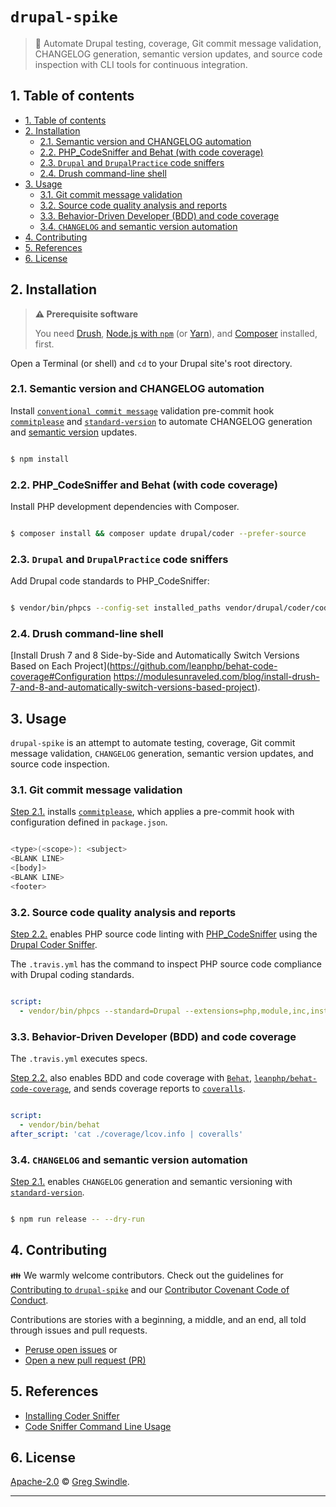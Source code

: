 # `drupal-spike`
> :microscope: Automate Drupal testing, coverage, Git commit message validation, CHANGELOG generation, semantic version updates, and source code inspection with CLI tools for continuous integration.

## 1. Table of contents
<!-- TOC depthFrom:2 depthTo:6 withLinks:1 updateOnSave:1 orderedList:0 -->

- [1. Table of contents](#1-table-of-contents)
- [2. Installation](#2-installation)
	- [2.1. Semantic version and CHANGELOG automation](#21-semantic-version-and-changelog-automation)
	- [2.2. PHP_CodeSniffer and Behat (with code coverage)](#22-phpcodesniffer-and-behat-with-code-coverage)
	- [2.3. `Drupal` and `DrupalPractice` code sniffers](#23-drupal-and-drupalpractice-code-sniffers)
	- [2.4. Drush command-line shell](#24-drush-command-line-shell)
- [3. Usage](#3-usage)
	- [3.1. Git commit message validation](#31-git-commit-message-validation)
	- [3.2. Source code quality analysis and reports](#32-source-code-quality-analysis-and-reports)
	- [3.3. Behavior-Driven Developer (BDD) and code coverage](#33-behavior-driven-developer-bdd-and-code-coverage)
	- [3.4. `CHANGELOG` and semantic version automation](#34-changelog-and-semantic-version-automation)
- [4. Contributing](#4-contributing)
- [5. References](#5-references)
- [6. License](#6-license)

<!-- /TOC -->

## 2. Installation
> **:warning: Prerequisite software**
>
> You need [Drush][drush-url], [Node.js with `npm`][nodejs-url] (or [Yarn][yarnpkg-url]), and [Composer][composer-url] installed, first.

Open a Terminal (or shell) and `cd` to your Drupal site's root directory.

### 2.1. Semantic version and CHANGELOG automation

Install [`conventional commit message`][conventional-commit-url] validation pre-commit hook [`commitplease`][commitplease-url] and [`standard-version`][standard-version-url] to automate CHANGELOG generation and [semantic version][semver-url] updates.

```sh

$ npm install

```
### 2.2. PHP_CodeSniffer and Behat (with code coverage)

Install PHP development dependencies with Composer.

```sh

$ composer install && composer update drupal/coder --prefer-source

```

### 2.3. `Drupal` and `DrupalPractice` code sniffers

Add Drupal code standards to PHP_CodeSniffer:

```sh

$ vendor/bin/phpcs --config-set installed_paths vendor/drupal/coder/coder_sniffer

```

### 2.4. Drush command-line shell

[Install Drush 7 and 8 Side-by-Side and Automatically Switch Versions Based on Each Project](https://github.com/leanphp/behat-code-coverage#Configuration https://modulesunraveled.com/blog/install-drush-7-and-8-and-automatically-switch-versions-based-project).

## 3. Usage

`drupal-spike` is an attempt to automate testing, coverage, Git commit message validation, `CHANGELOG` generation, semantic version updates, and source code inspection.

### 3.1. Git commit message validation

[Step 2.1.](#21-semantic-version-and-changelog-automation) installs [`commitplease`][commitplease-url], which applies a pre-commit hook with configuration defined in `package.json`.

```sh

<type>(<scope>): <subject>
<BLANK LINE>
<[body]>
<BLANK LINE>
<footer>

```

### 3.2. Source code quality analysis and reports

[Step 2.2.](#22-phpcodesniffer-and-behat-with-code-coverage) enables PHP source code linting with [PHP_CodeSniffer][php-codesniffer-url] using the [Drupal Coder Sniffer](https://www.drupal.org/node/1419988).

The `.travis.yml` has the command to inspect PHP source code compliance with Drupal coding standards.

```yaml

script:
  - vendor/bin/phpcs --standard=Drupal --extensions=php,module,inc,install,test,profile,theme,css,info,txt,md /file/to/drupal/example_module

```

### 3.3. Behavior-Driven Developer (BDD) and code coverage

The `.travis.yml` executes specs.

[Step 2.2.](#22-phpcodesniffer-and-behat-with-code-coverage) also enables BDD and code coverage with [`Behat`][behat-url],  [`leanphp/behat-code-coverage`][behat-code-coverage-url], and sends coverage reports to [`coveralls`][coveralls-url].

```yaml

script:
  - vendor/bin/behat
after_script: 'cat ./coverage/lcov.info | coveralls'

```

### 3.4. `CHANGELOG` and semantic version automation

[Step 2.1.](#21-semantic-version-and-changelog-automation) enables `CHANGELOG` generation and semantic versioning with [`standard-version`][standard-version-url].

```sh

$ npm run release -- --dry-run

```


## 4. Contributing
:family: We warmly welcome contributors. Check out the guidelines for [Contributing to `drupal-spike`][contributing-url] and our [Contributor Covenant Code of Conduct][code-of-conduct-url].

Contributions are stories with a beginning, a middle, and an end, all told through issues and pull requests.
 * [Peruse open issues][issues-url] or
 * [Open a new pull request (PR)][pr-url]

## 5. References

 * [Installing Coder Sniffer](https://www.drupal.org/node/1419988)
 * [Code Sniffer Command Line Usage](https://www.drupal.org/node/1587138)

## 6. License

[Apache-2.0][license-url] :copyright: [Greg Swindle][author-info].

---

[composer-url]: https://getcomposer.org
[yarnpkg-url]: https://yarnpkg.com
[nodejs-url]: https://nodejs.org/
[author-info]: https://github.com/gregswindle
[behat-code-coverage-url]: https://github.com/leanphp/behat-code-coverage
[behat-url]: https://github.com/Behat/Behat
[codacy-image]: https://api.codacy.com/project/badge/Grade/b03a8de3c56d485f86a14102fce6dd10
[codacy-url]: https://www.codacy.com/app/greg_7/drupal-spike?utm_source=github.com&amp;utm_medium=referral&amp;utm_content=gregswindle/drupal-spike&amp;utm_campaign=Badge_Grade
[code-of-conduct-url]: ./.github/CODE_OF_CONDUCT.md
[commitizen-add-commit-image]: ./.assets/img/commitizen-add-commit.png
[commitizen-url]: https://github.com/commitizen/cz-cli
[commitplease-url]: https://www.npmjs.com/package/commitplease
[contributing-url]: ./.github/CONTRIBUTING.md
[conventional-commit-url]: https://conventionalcommits.org/
[coveralls-image]: https://coveralls.io/repos/gregswindle/drupal-spike/badge.svg
[coveralls-url]: https://coveralls.io/r/gregswindle/drupal-spike
[daviddm-image]: https://david-dm.org/gregswindle/drupal-spike.svg?theme=shields.io
[daviddm-url]: https://david-dm.org/gregswindle/drupal-spike
[drush-url]: https://github.com/drush-ops/drush
[git-commit-guidelines-url]: https://github.com/angular/angular.js/blob/master/CONTRIBUTING.md#commit
[git-feat-branch-url]: https://www.atlassian.com/git/tutorials/comparing-workflows#feature-branch-workflow
[gitflow-url]: https://www.atlassian.com/git/tutorials/comparing-workflows#gitflow-workflow
[greenkeeper-image]: https://badges.greenkeeper.io/gregswindle/drupal-spike.svg
[greenkeeper-url]: https://greenkeeper.io/
[issues-url]: https://github.com/gregswindle/drupal-spike/issues
[license-image]: https://img.shields.io/badge/License-Apache%202.0-blue.svg?style=flat-square
[license-url]: ./LICENSE
[license-url]: LICENSE
[npm-image]: https://badge.fury.io/js/drupal-spike.svg
[npm-url]: https://npmjs.org/package/drupal-spike
[nsp-image]: https://nodesecurity.io/orgs/gregswindle/projects/d0b019ea-5391-4b3c-ba8c-464a24bf8a8c/badge
[nsp-url]: https://nodesecurity.io/orgs/gregswindle/projects/d0b019ea-5391-4b3c-ba8c-464a24bf8a8c
[php-codesniffer-url]: https://github.com/squizlabs/PHP_CodeSniffer
[pr-url]: https://github.com/gregswindle/drupal-spike/pulls
[readme-image]: http://readme-score-api.herokuapp.com/score.svg?url=https%3A%2F%2Fgithub.com%2Fgregswindle%2Fdrupal-spike
[readme-url]: http://clayallsopp.github.io/readme-score?url=https%3A%2F%2Fgithub.com%2Fgregswindle%2Fdrupal-spike
[semantic-release-url]: https://github.com/semantic-release/semantic-release
[semver-url]: http://semver.org/
[standard-version-url]: https://github.com/conventional-changelog/standard-version
[travis-image]: https://travis-ci.org/gregswindle/drupal-spike.svg?branch=master
[travis-url]: https://travis-ci.org/gregswindle/drupal-spike
